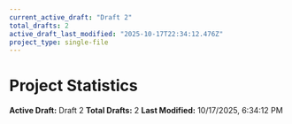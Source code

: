 ```yaml
---
current_active_draft: "Draft 2"
total_drafts: 2
active_draft_last_modified: "2025-10-17T22:34:12.476Z"
project_type: single-file
---
```


# Project Statistics

**Active Draft:** Draft 2
**Total Drafts:** 2
**Last Modified:** 10/17/2025, 6:34:12 PM
